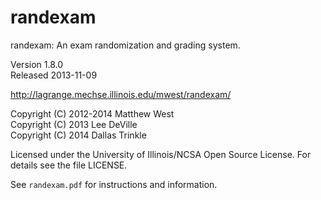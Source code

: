 
randexam
========

randexam: An exam randomization and grading system.

Version 1.8.0  
Released 2013-11-09

<http://lagrange.mechse.illinois.edu/mwest/randexam/>

Copyright (C) 2012-2014 Matthew West  
Copyright (C) 2013 Lee DeVille  
Copyright (C) 2014 Dallas Trinkle

Licensed under the University of Illinois/NCSA Open Source
License. For details see the file LICENSE.

See `randexam.pdf` for instructions and information.
